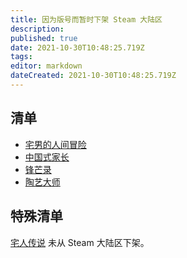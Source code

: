 ```yaml
---
title: 因为版号而暂时下架 Steam 大陆区
description: 
published: true
date: 2021-10-30T10:48:25.719Z
tags: 
editor: markdown
dateCreated: 2021-10-30T10:48:25.719Z
---
```


## 清单

+ [宅男的人间冒险](/game/宅男的人间冒险.md)
+ [中国式家长](/game/中国式家长.md)
+ [锋芒录](/game/锋芒录.md)
+ [陶艺大师](/game/陶艺大师.md)

## 特殊清单

[宅人传说](/game/宅人传说.md) 未从 Steam 大陆区下架。


